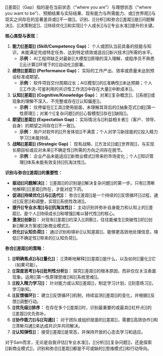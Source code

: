 [[差距]]（Gap）指的是在当前状态（“where you are”）与理想状态（“where you want to be”）、预期结果与实际结果、现有能力与所需能力、或[[世界观]]与现实之间存在的显著差异或[[不一致]]。识别、[[分析]]和弥合[[差距]]是[[问题解决]]、[[决策制定]]、[[持续优化]]和实现[[个人成长]]与[[专业水准]]提升的关键。

**核心类型与表现：**

1.  **能力[[差距]] (Skill/Competency Gap)：** 个人或团队当前具备的技能与知识，未能满足完成特定任务、达到特定绩效或适应[[新兴技术]]所需的水平。
    *   **示例：** AI工程师缺乏对最新[[大模型]]原理的深入理解，或程序员不熟悉[[云计算]]环境下的[[自动化]]部署。
2.  **绩效[[差距]] (Performance Gap)：** 实际的工作产出、效率或质量未达到预设标准或期望。
    *   **示例：** 软件项目交付周期过长；AI[[模型]]的[[准确性]]未达预期；个人[[工作流-可鉴利用的共识性工作流]]中存在大量[[中断成本]]。
3.  **认知[[差距]] (Cognitive/Knowledge Gap)：** 对某[[复杂概念]]、[[系统]]或现象的理解不深入、不完整或存在[[认知偏差]]。
    *   **示例：** 仅停留在[[工具]]使用层面，未理解其背后的[[抽象范式]]或[[第一性原理]]；对某个[[复杂问题]]的[[心智模型]]存在[[缺陷]]。
4.  **期望[[差距]] (Expectation Gap)：** 实际情况与[[利益相关者]]（客户、领导、自身）的期望之间存在[[不一致]]。
    *   **示例：** 用户对软件的[[开发体验]]不满意；个人对学习新技能的[[投入精力学习]]未能持续。
5.  **战略[[差距]] (Strategic Gap)：** 现有战略、[[方法论]]或[[世界观]]，与实现长期目标或应对未来[[不确定性]]所需的方向之间存在脱节。
    *   **示例：** 企业产品未能适应[[新商业模式]]带来的市场变化；个人[[知识管理]]体系未能有效支持[[抗淘汰性]]。

**识别与弥合[[差距]]的重要性：**

*   **驱动[[问题解决]]：** [[差距]]的识别是[[解决复杂问题]]的第一步。只有[[清晰地解释]][[差距]]所在，才能对症下药。
*   **促进[[持续优化]]与[[迭代]]：** 弥合[[差距]]是一个持续的[[反馈循环]]过程，通过[[反思]]和调整，实现[[系统性改进]]。
*   **提升[[专业水准]]与[[抗淘汰性]]：** 主动识别并弥补自身能力和认知上的[[差距]]，是个人[[持续成长]]和增强[[难以替代性]]的核心。
*   **激发[[创新]]：** 对现有[[差距]]的深入[[洞察]]，往往能催生[[突破性]]的[[创新]]解决方案或[[新商业模式]]。
*   **优化[[认知负荷]]：** 通过识别和填补[[认知差距]]，能够更高效地处理信息，降低[[不确定性]]带来的[[认知负荷]]。

**弥合[[差距]]的策略：**

1.  **[[明确焦点]]与[[量化]]：** [[清晰地解释]][[差距]]是什么，以及如何[[量化]]它（如果可能）。
2.  **[[深度思考]]与[[批判性分析]]：** 探究[[差距]]的根本原因，而非仅仅关注表面现象。运用[[第一性原理思维]]和[[系统思维]]。
3.  **[[投入精力学习]]：** 针对能力或认知[[差距]]，制定学习计划，[[刻意练习]]，学习新知。
4.  **[[反馈循环]]：** 建立[[反馈循环]]机制，持续监测[[差距]]的变化，并根据[[反馈]]调整行动。
5.  **[[优先级]]排序：** 在存在多个[[差距]]时，识别最重要的或最具[[杠杆点]]的[[差距]]优先弥补。
6.  **[[协作能力]]与[[沟通]]：** 对于团队或组织层面的[[差距]]，需要[[高效协作]]和[[清晰沟通]]来达成共识并共同解决。
7.  **[[认知弹性]]：** 接受[[差距]]是常态，并保持开放的心态去学习和适应。

对于Sam而言，无论是自我评估[[专业水准]]，[[分析]][[复杂问题]]，还是探索[[新商业模式]]，识别和弥合[[差距]]都是不可或缺的[[思维模式]]和行动导向。